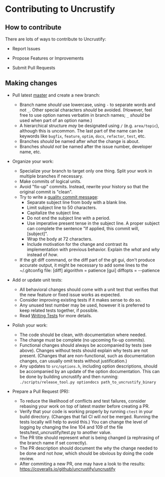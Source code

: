 # Contributing to Uncrustify

## How to contribute

There are lots of ways to contribute to Uncrustify:

- Report Issues

- Propose Features or Improvements

- Submit Pull Requests

## Making changes

* Pull latest [master][master] and create a new branch:
    - Branch name _should_ use lowercase, using `-` to separate words
      and not `_`. Other special characters _should_ be avoided.
      (However, feel free to use option names verbatim in branch names;
      `_` _should_ be used when part of an option name.)
    - A hierarchical structure _may_ be designated using `/`
      (e.g. `area/topic`), although this is uncommon.
      The last part of the name can be keywords like `bugfix`, `feature`,
      `optim`, `docs`, `refactor`, `test`, etc.
    - Branches _should_ be named after _what_ the change is about.
    - Branches _should not_ be named after the issue number,
      developer name, etc.

* Organize your work:
    - Specialize your branch to target only one thing.
      Split your work in multiple branches if necessary.
    - Make commits of logical units.
    - Avoid "fix-up" commits.
      Instead, rewrite your history so that the original commit is "clean".
    - Try to write a [quality commit message][commits]:
        + Separate subject line from body with a blank line.
        + Limit subject line to 50 characters.
        + Capitalize the subject line.
        + Do not end the subject line with a period.
        + Use imperative present tense in the subject line.
          A proper subject can complete the sentence
          "If applied, this commit will, [subject]".
        + Wrap the body at 72 characters.
        + Include motivation for the change
          and contrast its implementation with previous behavior.
          Explain the _what_ and _why_ instead of _how_.
    - If the git diff command, or the diff part of the git gui,
      don't produce accurate output, it might be necessary to add
      some lines to the ~/.gitconfig file:
         [diff]
                 algorithm = patience
         [gui]
                 diffopts = --patience


* Add or update unit tests:
    - All behavioral changes should come with a unit test that verifies
      that the new feature or fixed issue works as expected.
    - Consider improving existing tests if it makes sense to do so.
    - Any unused test number may be used,
      however it is preferred to keep related tests together, if possible.
    - Read [Writing Tests][tests] for more details.

* Polish your work:
    - The code should be clean, with documentation where needed.
    - The change must be complete (no upcoming fix-up commits).
    - Functional changes should always be accompanied by tests (see above).
      Changes without tests should explain why tests are not present.
      (Changes that are non-functional, such as documentation changes,
      can usually omit tests without justification.)
    - Any updates to `src/options.h`, including option descriptions, should be
      accompanied by an update of the option documentation. This can be done by
      building uncrustify and then running:
      `./scripts/release_tool.py optiondocs path_to_uncrustify_binary`

* Prepare a Pull Request (PR):
    - To reduce the likelihood of conflicts and test failures,
      consider rebasing your work on top of latest master before creating a PR.
    - Verify that your code is working properly
      by running `ctest` in your build directory.
      (Changes that fail CI will _not_ be merged.
      Running the tests locally will help to avoid this.)
      You can change the level of logging by changing the line 104 and 109
      of the file tests/test_uncrustify/test.py to another value.
    - The PR title should represent _what_ is being changed
      (a rephrasing of the branch name if set correctly).
    - The PR description should document the _why_ the change needed to be done
      and not _how_, which should be obvious by doing the code review.
    - After commiting a new PR, one may have a look to the results:
        https://coveralls.io/github/uncrustify/uncrustify


[master]: https://github.com/uncrustify/uncrustify/tree/master
[commits]: https://chris.beams.io/posts/git-commit/
[tests]: https://github.com/uncrustify/uncrustify/wiki/Writing-Tests

